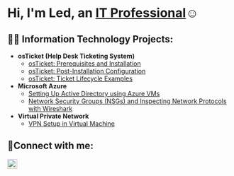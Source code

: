 <h1>Hi, I'm Led, an <a href="https://linkedin.com/in/Ledjonagaraj">IT Professional</a>☺</h1>

<h2>👨‍💻 Information Technology Projects:</h2>

- <b>osTicket (Help Desk Ticketing System)</b>
  - [osTicket: Prerequisites and Installation](https://github.com/Ledjonagaraj/osticket-prereqs)
  - [osTicket: Post-Installation Configuration](https://github.com/Ledjonagaraj/post-install-config)
  - [osTicket: Ticket Lifecycle Examples](https://github.com/Ledjonagaraj/ticket-lifecycle)
- <b>Microsoft Azure</b>
  - [Setting Up Active Directory using Azure VMs](https://github.com/Ledjonagaraj/configure-ad)
  - [Network Security Groups (NSGs) and Inspecting Network Protocols with Wireshark](https://github.com/Ledjonagaraj/azure-network-protocols)
- <b>Virtual Private Network</b>
  - [VPN Setup in Virtual Machine ](https://github.com/Ledjonagaraj/Setting-UP-A-VPN)


<h2>🤳Connect with me:</h2>

[<img align="left" alt="Led | LinkedIn" width="22px" src="https://cdn.jsdelivr.net/npm/simple-icons@v3/icons/linkedin.svg" />][linkedin]

[linkedin]: https://linkedin.com/in/Ledjonagaraj
